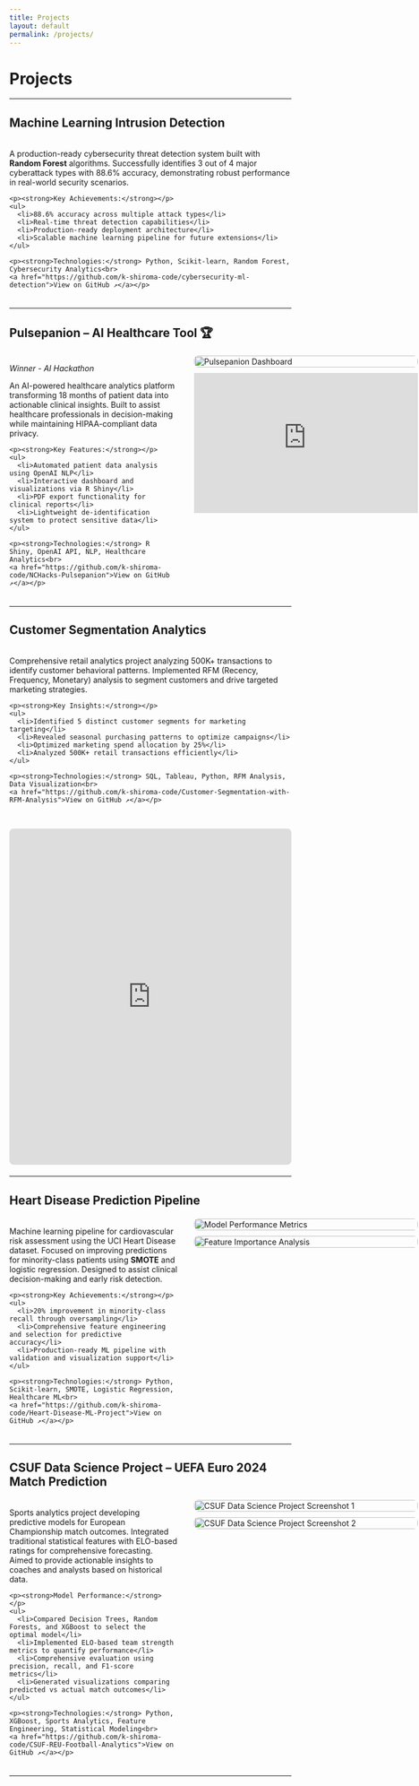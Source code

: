 ```yaml
---
title: Projects
layout: default
permalink: /projects/
---
```


# Projects

---

## Machine Learning Intrusion Detection

<div style="display: flex; align-items: flex-start; gap: 30px; margin: 20px 0;">
  <div style="flex: 1; min-width: 300px;">
    <p>A production-ready cybersecurity threat detection system built with <strong>Random Forest</strong> algorithms. Successfully identifies 3 out of 4 major cyberattack types with 88.6% accuracy, demonstrating robust performance in real-world security scenarios.</p>
    
    <p><strong>Key Achievements:</strong></p>
    <ul>
      <li>88.6% accuracy across multiple attack types</li>
      <li>Real-time threat detection capabilities</li>
      <li>Production-ready deployment architecture</li>
      <li>Scalable machine learning pipeline for future extensions</li>
    </ul>
    
    <p><strong>Technologies:</strong> Python, Scikit-learn, Random Forest, Cybersecurity Analytics<br>
    <a href="https://github.com/k-shiroma-code/cybersecurity-ml-detection">View on GitHub ↗</a></p>
  </div>
</div>

---

## Pulsepanion – AI Healthcare Tool 🏆

<div style="display: flex; align-items: flex-start; gap: 30px; margin: 20px 0;">
  <div style="flex: 1; min-width: 300px;">
    <p><em>Winner - AI Hackathon</em></p>
    <p>An AI-powered healthcare analytics platform transforming 18 months of patient data into actionable clinical insights. Built to assist healthcare professionals in decision-making while maintaining HIPAA-compliant data privacy.</p>
    
    <p><strong>Key Features:</strong></p>
    <ul>
      <li>Automated patient data analysis using OpenAI NLP</li>
      <li>Interactive dashboard and visualizations via R Shiny</li>
      <li>PDF export functionality for clinical reports</li>
      <li>Lightweight de-identification system to protect sensitive data</li>
    </ul>
    
    <p><strong>Technologies:</strong> R Shiny, OpenAI API, NLP, Healthcare Analytics<br>
    <a href="https://github.com/k-shiroma-code/NCHacks-Pulsepanion">View on GitHub ↗</a></p>
  </div>
  
  <div style="flex: 0 0 400px; display: flex; flex-direction: column; gap: 10px;">
    <img src="{{ site.baseurl }}/assets/img/Pulsepantion.jpg" alt="Pulsepanion Dashboard" style="border-radius: 8px; width: 100%;">
    <iframe width="100%" height="250" 
            src="https://www.youtube.com/embed/tEJoXKLzVH4" 
            title="Pulsepanion Demo" 
            frameborder="0" 
            allow="accelerometer; autoplay; clipboard-write; encrypted-media; gyroscope; picture-in-picture" 
            allowfullscreen>
    </iframe>
  </div>
</div>

---

## Customer Segmentation Analytics

<div style="display: flex; align-items: flex-start; gap: 30px; margin: 20px 0; flex-direction: column;">
  <div style="flex: 1;">
    <p>Comprehensive retail analytics project analyzing 500K+ transactions to identify customer behavioral patterns. Implemented RFM (Recency, Frequency, Monetary) analysis to segment customers and drive targeted marketing strategies.</p>
    
    <p><strong>Key Insights:</strong></p>
    <ul>
      <li>Identified 5 distinct customer segments for marketing targeting</li>
      <li>Revealed seasonal purchasing patterns to optimize campaigns</li>
      <li>Optimized marketing spend allocation by 25%</li>
      <li>Analyzed 500K+ retail transactions efficiently</li>
    </ul>
    
    <p><strong>Technologies:</strong> SQL, Tableau, Python, RFM Analysis, Data Visualization<br>
    <a href="https://github.com/k-shiroma-code/Customer-Segmentation-with-RFM-Analysis">View on GitHub ↗</a></p>
  </div>
  
  <div style="width: 100%;">
    <iframe 
        src="https://public.tableau.com/views/Customer_Segmentation_Overview_Github/Dashboard1?:showVizHome=no&:embed=true" 
        width="100%" 
        height="600" 
        style="border: none; border-radius: 8px;">
    </iframe>
  </div>
</div>

---

## Heart Disease Prediction Pipeline

<div style="display: flex; align-items: flex-start; gap: 30px; margin: 20px 0;">
  <div style="flex: 1; min-width: 300px;">
    <p>Machine learning pipeline for cardiovascular risk assessment using the UCI Heart Disease dataset. Focused on improving predictions for minority-class patients using <strong>SMOTE</strong> and logistic regression. Designed to assist clinical decision-making and early risk detection.</p>
    
    <p><strong>Key Achievements:</strong></p>
    <ul>
      <li>20% improvement in minority-class recall through oversampling</li>
      <li>Comprehensive feature engineering and selection for predictive accuracy</li>
      <li>Production-ready ML pipeline with validation and visualization support</li>
    </ul>
    
    <p><strong>Technologies:</strong> Python, Scikit-learn, SMOTE, Logistic Regression, Healthcare ML<br>
    <a href="https://github.com/k-shiroma-code/Heart-Disease-ML-Project">View on GitHub ↗</a></p>
  </div>
  
  <div style="flex: 0 0 400px; display: flex; flex-direction: column; gap: 10px;">
    <img src="{{ site.baseurl }}/assets/img/IMG_1668.jpg" alt="Model Performance Metrics" style="border-radius: 8px; width: 100%;">
    <img src="{{ site.baseurl }}/assets/img/Feature_Importance.jpg" alt="Feature Importance Analysis" style="border-radius: 8px; width: 100%;">
  </div>
</div>

---

## CSUF Data Science Project – UEFA Euro 2024 Match Prediction

<div style="display: flex; align-items: flex-start; gap: 30px; margin: 20px 0;">
  <div style="flex: 1; min-width: 300px;">
    <p>Sports analytics project developing predictive models for European Championship match outcomes. Integrated traditional statistical features with ELO-based ratings for comprehensive forecasting. Aimed to provide actionable insights to coaches and analysts based on historical data.</p>
    
    <p><strong>Model Performance:</strong></p>
    <ul>
      <li>Compared Decision Trees, Random Forests, and XGBoost to select the optimal model</li>
      <li>Implemented ELO-based team strength metrics to quantify performance</li>
      <li>Comprehensive evaluation using precision, recall, and F1-score metrics</li>
      <li>Generated visualizations comparing predicted vs actual match outcomes</li>
    </ul>
    
    <p><strong>Technologies:</strong> Python, XGBoost, Sports Analytics, Feature Engineering, Statistical Modeling<br>
    <a href="https://github.com/k-shiroma-code/CSUF-REU-Football-Analytics">View on GitHub ↗</a></p>
  </div>
  
  <div style="flex: 0 0 400px; display: flex; flex-direction: column; gap: 10px;">
    <img src="{{ site.baseurl }}/assets/img/IMG_1670.jpg" alt="CSUF Data Science Project Screenshot 1" style="border-radius: 8px; width: 100%;">
    <img src="{{ site.baseurl }}/assets/img/IMG_1671.jpg" alt="CSUF Data Science Project Screenshot 2" style="border-radius: 8px; width: 100%;">
  </div>
</div>

---
